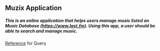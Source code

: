 ## Muzix Application

##### This is an online application that helps users manage music listed on Music Database (https://www.last.fm). Using this app, a user should be able to search and manage music.
[Reference](http://zetcode.com/springboot/datajpaquery/) for Query